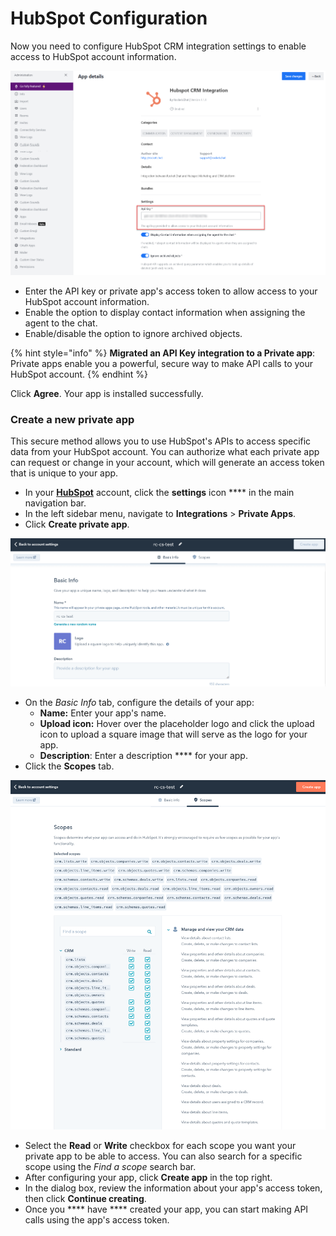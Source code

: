 # HubSpot Configuration

Now you need to configure HubSpot CRM integration settings to enable access to HubSpot account information.

![Migrated an API Key integration to a Private app](<../../../../../.gitbook/assets/api key with key.png>)

* Enter the API key or private app's access token to allow access to your HubSpot account information.
* Enable the option to display contact information when assigning the agent to the chat.
* Enable/disable the option to ignore archived objects.

{% hint style="info" %}
**Migrated an API Key integration to a Private app**: Private apps enable you a powerful, secure way to make API calls to your HubSpot account.
{% endhint %}

Click **Agree**. Your app is installed successfully.

### Create a new private app

This secure method allows you to use HubSpot's APIs to access specific data from your HubSpot account. You can authorize what each private app can request or change in your account, which will generate an access token that is unique to your app.

* In your [**HubSpot**](https://app.hubspot.com/signup-hubspot/developers?hubs\_signup-url=developers.hubspot.com%2Fget-started\&hubs\_signup-cta=developers-getstarted-app\&uuid=5eb23338-41e6-4d2f-8840-9143ae580b22\&step=landing\_page) account, click the **settings** icon \*\*\*\* in the main navigation bar.
* In the left sidebar menu, navigate to **Integrations** > **Private Apps**.
* Click **Create private app**.

![Create Private Apps](../../../../../.gitbook/assets/PrivateAppTokenCreation.png)

* On the _Basic Info_ tab, configure the details of your app:
  * **Name:** Enter your app's name.
  * **Upload icon:** Hover over the placeholder logo and click the upload icon to upload a square image that will serve as the logo for your app.
  * **Description**: Enter a description \*\*\*\* for your app.
* Click the **Scopes** tab.

![Scopes](../../../../../.gitbook/assets/PrivateAppScopes.png)

* Select the **Read** or **Write** checkbox for each scope you want your private app to be able to access. You can also search for a specific scope using the _Find a scope_ search bar.
* After configuring your app, click **Create app** in the top right.
* In the dialog box, review the information about your app's access token, then click **Continue creating**.
* Once you \*\*\*\* have \*\*\*\* created your app, you can start making API calls using the app's access token.

